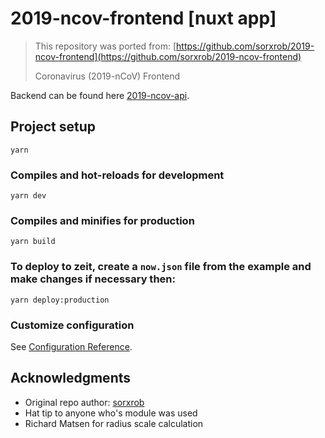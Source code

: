 # 2019-ncov-frontend [nuxt app]

> This repository was ported from: [https://github.com/sorxrob/2019-ncov-frontend](https://github.com/sorxrob/2019-ncov-frontend)
>
> Coronavirus (2019-nCoV) Frontend

Backend can be found here [2019-ncov-api](https://github.com/sorxrob/2019-ncov-api).

## Project setup

```
yarn
```

### Compiles and hot-reloads for development

```
yarn dev
```

### Compiles and minifies for production

```
yarn build
```

### To deploy to zeit, create a `now.json` file from the example and make changes if necessary then:

```
yarn deploy:production
```

### Customize configuration

See [Configuration Reference](https://cli.vuejs.org/config/).

## Acknowledgments

- Original repo author: [sorxrob](https://github.com/sorxrob/2019-ncov-frontend/commits?author=sorxrob)
- Hat tip to anyone who's module was used
- Richard Matsen for radius scale calculation
